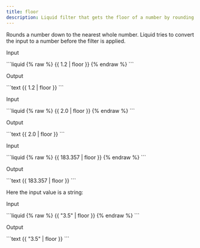 ```yaml
---
title: floor
description: Liquid filter that gets the floor of a number by rounding down to the nearest integer.
---
```


Rounds a number down to the nearest whole number. Liquid tries to convert the input to a number before the filter is applied.

<p class="code-label">Input</p>
```liquid
{% raw %}
{{ 1.2 | floor }}
{% endraw %}
```

<p class="code-label">Output</p>
```text
{{ 1.2 | floor }}
```

<p class="code-label">Input</p>
```liquid
{% raw %}
{{ 2.0 | floor }}
{% endraw %}
```

<p class="code-label">Output</p>
```text
{{ 2.0 | floor }}
```

<p class="code-label">Input</p>
```liquid
{% raw %}
{{ 183.357 | floor }}
{% endraw %}
```

<p class="code-label">Output</p>
```text
{{ 183.357 | floor }}
```

Here the input value is a string:

<p class="code-label">Input</p>
```liquid
{% raw %}
{{ "3.5" | floor }}
{% endraw %}
```

<p class="code-label">Output</p>
```text
{{ "3.5" | floor }}
```
